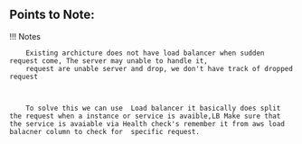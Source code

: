 ## Points to Note:


!!! Notes
      
        Existing archicture does not have load balancer when sudden request come, The server may unable to handle it, 
        request are unable server and drop, we don't have track of dropped request

        

        To solve this we can use  Load balancer it basically does split the request when a instance or service is avaible,LB Make sure that the service is avaiable via Health check's remember it from aws load balacner column to check for  specific request.